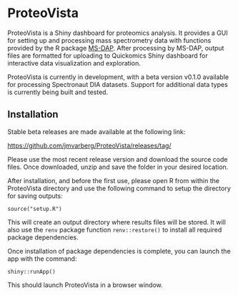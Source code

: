 # ProteoVista

ProteoVista is a Shiny dashboard for proteomics analysis. It provides a GUI for setting up and processing mass spectrometry data with functions provided by the R package [MS-DAP](https://github.com/ftwkoopmans/msdap). 
After processing by MS-DAP, output files are formatted for uploading to Quickomics Shiny dashboard for interactive data visualization and exploration.

ProteoVista is currently in development, with a beta version v0.1.0 available for processing Spectronaut DIA datasets. Support for additional data types is currently being built and tested.

## Installation

Stable beta releases are made available at the following link:

https://github.com/jmvarberg/ProteoVista/releases/tag/

Please use the most recent release version and download the source code files. Once downloaded, unzip and save the folder in your desired location.

After installation, and before the first use, please open R from within the ProteoVista directory and use the following command to setup the directory for saving outputs:

```{r}
source("setup.R")
```

This will create an output directory where results files will be stored. It will also use the `renv` package function `renv::restore()` to install all required package dependencies.

Once installation of package dependencies is complete, you can launch the app with the command: 

```{r}
shiny::runApp()
```

This should launch ProteoVista in a browser window.
